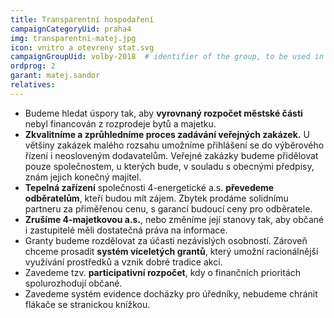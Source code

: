 ```yaml
---
title: Transparentní hospodaření
campaignCategoryUid: praha4
img: transparentni-matej.jpg
icon: vnitro a otevreny stat.svg
campaignGroupUid: volby-2018  # identifier of the group, to be used in program point
ordprog: 2
garant: matej.sandor
relatives:
---
```


* Budeme hledat úspory tak, aby **vyrovnaný rozpočet městské části** nebyl financován z rozprodeje bytů a majetku. 
* **Zkvalitníme a zprůhledníme proces zadávání veřejných zakázek.** U většiny zakázek malého rozsahu umožníme přihlášení se do výběrového řízení i neosloveným dodavatelům. Veřejné zakázky budeme přidělovat pouze společnostem, u kterých bude, v souladu s obecnými předpisy, znám jejich konečný majitel. 
* **Tepelná zařízení** společnosti 4-energetické a.s. **převedeme odběratelům**, kteří budou mít zájem. Zbytek prodáme solidnímu partneru za přiměřenou cenu, s garancí budoucí ceny pro odběratele.  
* **Zrušíme 4-majetkovou a.s.**, nebo změníme její stanovy tak, aby občané i zastupitelé měli dostatečná práva na informace.
* Granty budeme rozdělovat za účasti nezávislých osobností. Zároveň chceme prosadit **systém víceletých grantů**, který umožní racionálnější využívání prostředků a vznik dobré tradice akcí.
* Zavedeme tzv. **participativní rozpočet**, kdy o finančních prioritách spolurozhodují občané.
* Zavedeme systém evidence docházky pro úředníky, nebudeme chránit flákače se stranickou knížkou.

